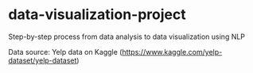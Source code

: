 # data-visualization-project
Step-by-step process from data analysis to data visualization using NLP

Data source: Yelp data on Kaggle (https://www.kaggle.com/yelp-dataset/yelp-dataset)

